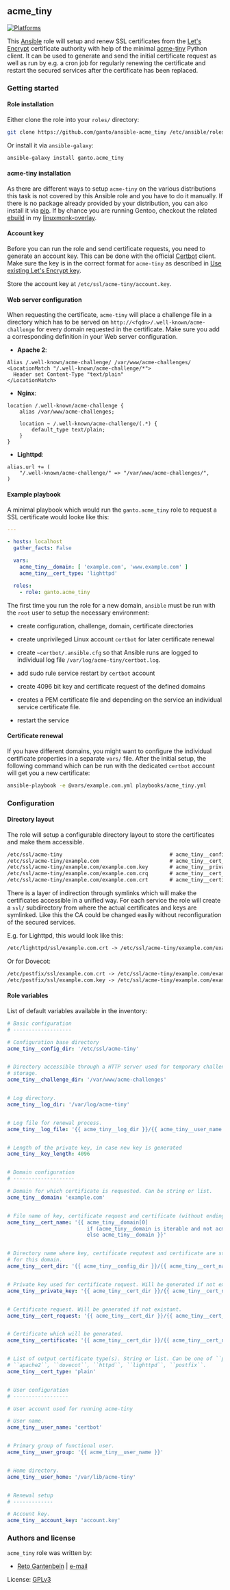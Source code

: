 ## acme_tiny

<!-- This file was generated by Ansigenome. Do not edit this file directly but
     instead have a look at the files in the ./meta/ directory. -->

[![Platforms](http://img.shields.io/badge/platforms-gentoo-lightgrey.svg?style=flat)](#)

This [Ansible](https://ansible.com) role will setup and renew SSL certificates
from the [Let's Encrypt](https://letsencrypt.org) certificate authority with
help of the minimal [acme-tiny](https://github.com/diafygi/acme-tiny) Python
client. It can be used to generate and send the initial certificate request as
well as run by e.g. a cron job for regularly renewing the certificate and
restart the secured services after the certificate has been replaced.


### Getting started

#### Role installation

Either clone the role into your `roles/` directory:

```bash
git clone https://github.com/ganto/ansible-acme_tiny /etc/ansible/roles/ganto.acme_tiny
```

Or install it via `ansible-galaxy`:

```bash
ansible-galaxy install ganto.acme_tiny
```

#### acme-tiny installation

As there are different ways to setup `acme-tiny` on the various distributions
this task is not covered by this Ansible role and you have to do it manually.
If there is no package already provided by your distribution, you can also
install it via
[pip](https://pypi.python.org/pypi/acme-tiny). If by chance you are running
Gentoo, checkout the related
[ebuild](https://github.com/ganto/linuxmonk-overlay/tree/master/app-crypt/acme-tiny)
in my [linuxmonk-overlay](https://github.com/ganto/linuxmonk-overlay).


#### Account key

Before you can run the role and send certificate requests, you need to generate
an account key. This can be done with the official
[Certbot](https://certbot.eff.org/) client. Make sure the key is in the correct
format for `acme-tiny` as described in
[Use existing Let's Encrypt key](https://github.com/diafygi/acme-tiny#use-existing-lets-encrypt-key).

Store the account key at `/etc/ssl/acme-tiny/account.key`.


#### Web server configuration

When requesting the certificate, `acme-tiny` will place a challenge file in
a directory which has to be served on `http://<fqdn>/.well-known/acme-challenge`
for every domain requested in the certificate. Make sure you add a corresponding
definition in your Web server configuration.

* **Apache 2**:

```apacheconf
Alias /.well-known/acme-challenge/ /var/www/acme-challenges/
<LocationMatch "/.well-known/acme-challenge/*">
  Header set Content-Type "text/plain"
</LocationMatch>
```

* **Nginx**:

```
location /.well-known/acme-challenge {
    alias /var/www/acme-challenges;

    location ~ /.well-known/acme-challenge/(.*) {
        default_type text/plain;
    }
}
```

* **Lighttpd**:

```
alias.url += (
    "/.well-known/acme-challenge/" => "/var/www/acme-challenges/",
)
```


#### Example playbook

A minimal playbook which would run the `ganto.acme_tiny` role to request a
SSL certificate would looke like this:

```YAML
---

- hosts: localhost
  gather_facts: False

  vars:
    acme_tiny__domain: [ 'example.com', 'www.example.com' ]
    acme_tiny__cert_type: 'lighttpd'

  roles:
    - role: ganto.acme_tiny
```

The first time you run the role for a new domain, `ansible` must be run with
the `root` user to setup the necessary environment:

* create configuration, challenge, domain, certificate directories

* create unprivileged Linux account `certbot` for later certificate renewal

* create `~certbot/.ansible.cfg` so that Ansible runs are logged to individual
  log file `/var/log/acme-tiny/certbot.log`.

* add sudo rule service restart by `certbot` account

* create 4096 bit key and certificate request of the defined domains

* creates a PEM certificate file and depending on the service an individual
  service certificate file.

* restart the service


#### Certificate renewal

If you have different domains, you might want to configure the individual
certificate properties in a separate `vars/` file. After the initial setup,
the following command which can be run with the dedicated `certbot` account
will get you a new certificate:

```bash
ansible-playbook -e @vars/example.com.yml playbooks/acme_tiny.yml
```

### Configuration

#### Directory layout

The role will setup a configurable directory layout to store the certificates
and make them accessible.

```txt
/etc/ssl/acme-tiny                                   # acme_tiny__config_dir
/etc/ssl/acme-tiny/example.com                       # acme_tiny__cert_dir
/etc/ssl/acme-tiny/example.com/example.com.key       # acme_tiny__private_key
/etc/ssl/acme-tiny/example.com/example.com.crq       # acme_tiny__cert_request
/etc/ssl/acme-tiny/example.com/example.com.crt       # acme_tiny__certificate
```

There is a layer of indirection through symlinks which will make the
certificates accessible in a unified way. For each service the role will
create a `ssl/` subdirectory from where the actual certificates and keys are
symlinked. Like this the CA could be changed easily without reconfiguration
of the secured services.

E.g. for Lighttpd, this would look like this:

```txt
/etc/lighttpd/ssl/example.com.crt -> /etc/ssl/acme-tiny/example.com/example.com_lighttpd.crt
```

Or for Dovecot:

```txt
/etc/postfix/ssl/example.com.crt -> /etc/ssl/acme-tiny/example.com/example.com.crt
/etc/postfix/ssl/example.com.key -> /etc/ssl/acme-tiny/example.com/example.com.key
```

#### Role variables

List of default variables available in the inventory:

```YAML
# Basic configuration
# -------------------

# Configuration base directory
acme_tiny__config_dir: '/etc/ssl/acme-tiny'


# Directory accessible through a HTTP server used for temporary challenge
# storage.
acme_tiny__challenge_dir: '/var/www/acme-challenges'


# Log directory.
acme_tiny__log_dir: '/var/log/acme-tiny'


# Log file for renewal process.
acme_tiny__log_file: '{{ acme_tiny__log_dir }}/{{ acme_tiny__user_name }}.log'


# Length of the private key, in case new key is generated
acme_tiny__key_length: 4096


# Domain configuration
# --------------------

# Domain for which certificate is requested. Can be string or list.
acme_tiny__domain: 'example.com'


# File name of key, certificate request and certificate (without ending).
acme_tiny__cert_name: '{{ acme_tiny__domain[0]
                          if (acme_tiny__domain is iterable and not acme_tiny__domain is string)
                          else acme_tiny__domain }}'


# Directory name where key, certificate requtest and certificate are stored
# for this domain.
acme_tiny__cert_dir: '{{ acme_tiny__config_dir }}/{{ acme_tiny__cert_name }}'


# Private key used for certificate request. Will be generated if not existant.
acme_tiny__private_key: '{{ acme_tiny__cert_dir }}/{{ acme_tiny__cert_name }}.key'


# Certificate request. Will be generated if not existant.
acme_tiny__cert_request: '{{ acme_tiny__cert_dir }}/{{ acme_tiny__cert_name }}.csr'


# Certificate which will be generated.
acme_tiny__certificate: '{{ acme_tiny__cert_dir }}/{{ acme_tiny__cert_name }}.crt'


# List of output certificate type(s). String or list. Can be one of ``plain``,
# ``apache2``, ``dovecot``, ``httpd``, ``lighttpd``, ``postfix``.
acme_tiny__cert_type: 'plain'


# User configuration
# ------------------

# User account used for running acme-tiny

# User name.
acme_tiny__user_name: 'certbot'


# Primary group of functional user.
acme_tiny__user_group: '{{ acme_tiny__user_name }}'


# Home directory.
acme_tiny__user_home: '/var/lib/acme-tiny'


# Renewal setup
# -------------

# Account key.
acme_tiny__account_key: 'account.key'

```


### Authors and license

`acme_tiny` role was written by:

- [Reto Gantenbein](https://linuxmonk.ch) | [e-mail](mailto:reto.gantenbein@linuxmonk.ch)

License: [GPLv3](https://tldrlegal.com/license/gnu-general-public-license-v3-%28gpl-3%29)

